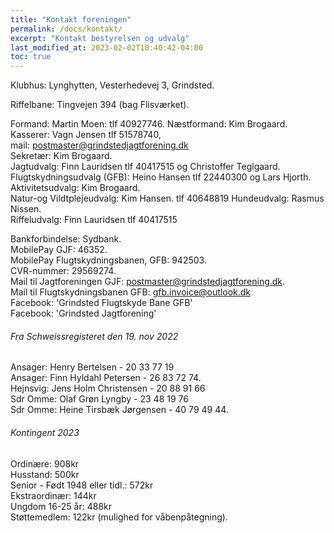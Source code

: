 ```yaml
---
title: "Kontakt foreningen"
permalink: /docs/kontakt/
excerpt: "Kontakt bestyrelsen og udvalg"
last_modified_at: 2023-02-02T10:40:42-04:00
toc: true
---
```

Klubhus: Lynghytten, Vesterhedevej 3, Grindsted. 

Riffelbane: Tingvejen 394 (bag Flisværket). 

Formand: Martin Moen: tlf 40927746. 
Næstformand: Kim Brogaard. 
Kasserer: Vagn Jensen tlf 51578740,  
mail: postmaster@grindstedjagtforening.dk   
Sekretær: Kim Brogaard.   
Jagtudvalg: Finn Lauridsen tlf 40417515 og Christoffer Teglgaard.   
Flugtskydningsudvalg (GFB): Heino Hansen tlf 22440300 og Lars Hjorth.   
Aktivitetsudvalg: Kim Brogaard.   
Natur-og Vildtplejeudvalg: Kim Hansen. tlf 40648819
Hundeudvalg: Rasmus Nissen.  
Riffeludvalg: Finn Lauridsen tlf 40417515  

Bankforbindelse: Sydbank.    
MobilePay GJF: 46352.    
MobilePay Flugtskydningsbanen, GFB: 942503.    
CVR-nummer: 29569274.    
Mail til Jagtforeningen GJF: postmaster@grindstedjagtforening.dk.  
Mail til Flugtskydningsbanen GFB: gfb.invoice@outlook.dk  
Facebook: 'Grindsted Flugtskyde Bane GFB'  
Facebook: 'Grindsted Jagtforening'

###### Fra Schweissregisteret den 19. nov 2022
Ansager: Henry Bertelsen - 20 33 77 19  
Ansager: Finn Hyldahl Petersen - 26 83 72 74.  
Hejnsvig: Jens Holm Christensen - 20 88 91 66  
Sdr Omme: Olaf Grøn Lyngby - 23 48 19 76   
Sdr Omme: Heine Tirsbæk Jørgensen - 40 79 49 44. 

###### Kontingent 2023
Ordinære:	908kr  
Husstand:	500kr  
Senior - Født 1948 eller tidl.: 572kr  
Ekstraordinær:	144kr   
Ungdom 16-25 år:	488kr  
Støttemedlem: 122kr (mulighed for våbenpåtegning). 


